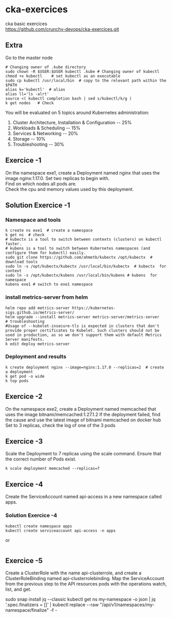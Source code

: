 # cka-exercices
cka basic exercices  
https://github.com/crunchy-devops/cka-exercices.git
## Extra
Go to the master node
```shell
# Changing owner of .kube directory
sudo chown -R $USER:$USER kubectl .kube # Changing owner of kubectl
chmod +x kubectl    # set kubectl as an executable
sudo cp kubectl /usr/local/bin  # copy to the relevant path within the $PATH
alias k='kubectl'  # alias 
alias ll='ls -alrt'
source <( kubectl completion bash | sed s/kubectl/k/g )
k get nodes   # Check
```


You will be evaluated on 5 topics around Kubernetes administration:
1. Cluster Architecture, Installation & Configuration --  25%
2. Workloads & Scheduling -- 15%
3. Services & Networking -- 20%
4. Storage --  10%
5. Troubleshooting -- 30%  


## Exercice -1  
On the namespace exe1, create a Deployment named nginx that uses the image nginx:1.17.0. Set two
replicas to begin with.  
Find on which nodes all pods are.  
Check the cpu and memory values used by this deployment.   

## Solution Exercice -1
### Namespace and tools
```shell
k create ns exe1  # create a namespace
k get ns  # check 
# kubectx is a tool to switch between contexts (clusters) on kubectl faster.
# kubens is a tool to switch between Kubernetes namespaces (and configure them for kubectl) easily.
sudo git clone https://github.com/ahmetb/kubectx /opt/kubectx  # download tools
sudo ln -s /opt/kubectx/kubectx /usr/local/bin/kubectx  # kubectx  for context
sudo ln -s /opt/kubectx/kubens /usr/local/bin/kubens # kubens  for namespace
kubens exe1 # switch to exe1 namespace
```
### install metrics-server from helm 
```shell
helm repo add metrics-server https://kubernetes-sigs.github.io/metrics-server/
helm upgrade --install metrics-server metrics-server/metrics-server
# troubleshooting
#Usage of --kubelet-insecure-tls is expected in clusters that don't provide proper certificates to Kubelet. Such clusters should not be used in production, as so we don't support them with default Metrics Server manifests. 
k edit deploy metrics-server
```
### Deployment and results
```shell
k create deployment nginx --image=nginx:1.17.0 --replicas=2  # create a deployment
k get pod -o wide
k top pods 
```

## Exercice -2
On the namespace exe2, create a Deployment named memcached that uses the image bitnami/memcached:1.27.1.2
If the deployment failed, find the cause and use the latest image of bitnami memcached on docker hub
Set to 3 replicas, check the log of one of the 3 pods


## Exercice -3
Scale the Deployment to 7 replicas using the scale command. Ensure that the correct number of Pods exist.

```shell
k scale deployment memcached --replicas=7
```

## Exercice -4
Create the ServiceAccount named api-access in a new namespace called apps.

### Solution Exercice -4
```shell
kubectl create namespace apps
kubectl create serviceaccount api-access -n apps
```
or 
```shell

```

## Exercice -5
Create a ClusterRole with the name api-clusterrole, and create a ClusterRoleBinding
named api-clusterrolebinding. Map the ServiceAccount from the
previous step to the API resources pods with the operations watch, list, and
get.


sudo snap install jq --classic
kubectl get ns my-namespace -o json | jq '.spec.finalizers = []' | kubectl replace --raw "/api/v1/namespaces/my-namespace/finalize" -f -
